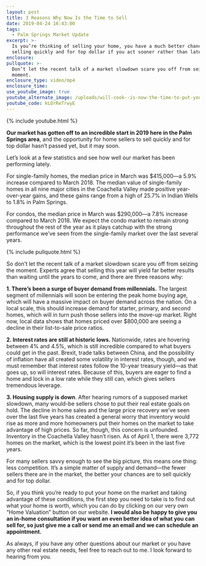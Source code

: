 ```yaml
---
layout: post
title: 3 Reasons Why Now Is the Time to Sell
date: 2019-04-24 16:43:00
tags:
  - Palm Springs Market Update
excerpt: >-
  Is you’re thinking of selling your home, you have a much better chance of
  selling quickly and for top dollar if you act sooner rather than later.
enclosure:
pullquote: >-
  Don’t let the recent talk of a market slowdown scare you off from seizing the
  moment.
enclosure_type: video/mp4
enclosure_time:
use_youtube_image: true
youtube_alternate_image: /uploads/will-cook--is-now-the-time-to-put-your-home-on-the-market-youtube.jpg
youtube_code: kLOrReTrwyE
---
```


{% include youtube.html %}

**Our market has gotten off to an incredible start in 2019 here in the Palm Springs area**, and the opportunity for home sellers to sell quickly and for top dollar hasn’t passed yet, but it may soon.

Let’s look at a few statistics and see how well our market has been performing lately.

For single-family homes, the median price in March was $415,000—a 5.9% increase compared to March 2018. The median value of single-family homes in all nine major cities in the Coachella Valley made positive year-over-year gains, and these gains range from a high of 25.7% in Indian Wells to 1.8% in Palm Springs.

For condos, the median price in March was $290,000—a 7.8% increase compared to March 2018. We expect the condo market to remain strong throughout the rest of the year as it plays catchup with the strong performance we’ve seen from the single-family market over the last several years.

{% include pullquote.html %}

So don’t let the recent talk of a market slowdown scare you off from seizing the moment. Experts agree that selling this year will yield far better results than waiting until the years to come, and there are three reasons why:

**1\. There’s been a surge of buyer demand from millennials.** The largest segment of millennials will soon be entering the peak home buying age, which will have a massive impact on buyer demand across the nation. On a local scale, this should increase demand for starter, primary, and second homes, which will in turn push those sellers into the move-up market. Right now, local data shows that homes priced over $800,000 are seeing a decline in their list-to-sale price ratios.

**2\. Interest rates are still at historic lows.** Nationwide, rates are hovering between 4% and 4.5%, which is still incredible compared to what buyers could get in the past. Brexit, trade talks between China, and the possibility of inflation have all created some volatility in interest rates, though, and we must remember that interest rates follow the 10-year treasury yield—as that goes up, so will interest rates. Because of this, buyers are eager to find a home and lock in a low rate while they still can, which gives sellers tremendous leverage.

**3\. Housing supply is down**. After hearing rumors of a supposed market slowdown, many would-be sellers chose to put their real estate goals on hold. The decline in home sales and the large price recovery we’ve seen over the last five years has created a general worry that inventory would rise as more and more homeowners put their homes on the market to take advantage of high prices. So far, though, this concern is unfounded. Inventory in the Coachella Valley hasn’t risen. As of April 1, there were 3,772 homes on the market, which is the lowest point it’s been in the last five years.

For many sellers savvy enough to see the big picture, this means one thing: less competition. It’s a simple matter of supply and demand—the fewer sellers there are in the market, the better your chances are to sell quickly and for top dollar.

So, if you think you’re ready to put your home on the market and taking advantage of these conditions, the first step you need to take is to find out what your home is worth, which you can do by clicking on our very own “Home Valuation” button on our website. **I would also be happy to give you an in-home consultation if you want an even better idea of what you can sell for, so just give me a call or send me an email and we can schedule an appointment.**

As always, if you have any other questions about our market or you have any other real estate needs, feel free to reach out to me. I look forward to hearing from you.